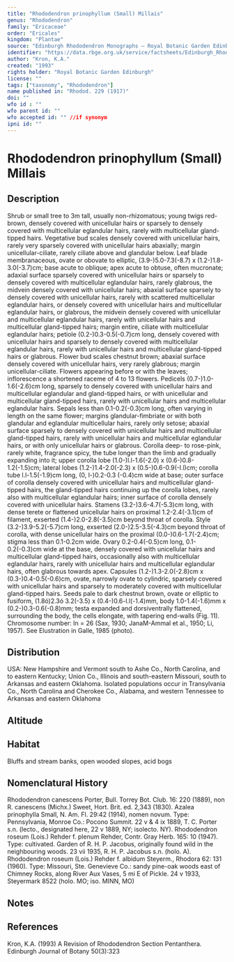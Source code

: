 ```yaml
---
title: "Rhododendron prinophyllum (Small) Millais"
genus: "Rhododendron"
family: "Ericaceae"
order: "Ericales"
kingdom: "Plantae"
source: "Edinburgh Rhododendron Monographs – Royal Botanic Garden Edinburgh"
identifier: "https://data.rbge.org.uk/service/factsheets/Edinburgh_Rhododendron_Monographs.xhtml"
author: "Kron, K.A."
created: "1993"
rights holder: "Royal Botanic Garden Edinburgh"
license: ""
tags: ["taxonomy", "Rhododendron"]
name published in: "Rhodod. 229 (1917)"
doi: ""
wfo id : ""
wfo parent id: ""
wfo accepted id: "" //if synonym                      
ipni id: ""
---
```


                       

# Rhododendron prinophyllum (Small) Millais

## Description
Shrub or small tree to 3m tall, usually non-rhizomatous; young twigs red-brown, densely covered with unicellular hairs or sparsely to densely covered with multicellular eglandular hairs, rarely with multicellular gland-tipped hairs. Vegetative bud scales densely covered with unicellular hairs, rarely very sparsely covered with unicellular hairs abaxially; margin unicellular-ciliate, rarely ciliate above and glandular below. Leaf blade membranaceous, ovate or obovate to elliptic, (3.9-)5.0-7.3(-8.7) x (1.2-)1.8-3.0(-3.7)cm; base acute to oblique; apex acute to obtuse, often mucronate; adaxial surface sparsely covered with unicellular hairs or sparsely to densely covered with multicellular eglandular hairs, rarely glabrous, the midvein densely covered with unicellular hairs; abaxial surface sparsely to densely covered with unicellular hairs, rarely with scattered multicellular eglandular hairs, or densely covered with unicellular hairs and multicellular eglandular hairs, or glabrous, the midvein densely covered with unicellular and multicellular eglandular hairs, rarely with unicellular hairs and multicellular gland-tipped hairs; margin entire, ciliate with multicellular eglandular hairs; petiole (0.2-)0.3-0.5(-0.7)cm long, densely covered with unicellular hairs and sparsely to densely covered with multicellular eglandular hairs, rarely with unicellular hairs and multicellular gland-tipped hairs or glabrous. Flower bud scales chestnut brown; abaxial surface densely covered with unicellular hairs, very rarely glabrous; margin unicellular-ciliate. Flowers appearing before or with the leaves; inflorescence a shortened raceme of 4 to 13 flowers. Pedicels (0.7-)1.0-1.6(-2.6)cm long, sparsely to densely covered with unicellular hairs and multicellular eglandular and gland-tipped hairs, or with unicellular and multicellular gland-tipped hairs, rarely with unicellular hairs and multicellular eglandular hairs. Sepals less than 0.1-0.2(-0.3)cm long, often varying in length on the same flower; margins glandular-fimbriate or with both glandular and eglandular multicellular hairs, rarely only setose; abaxial surface sparsely to densely covered with unicellular hairs and multicellular gland-tipped hairs, rarely with unicellular hairs and multicellular eglandular hairs, or with only unicellular hairs or glabrous. Corolla deep- to rose-pink, rarely white, fragrance spicy, the tube longer than the limb and gradually expanding into it; upper corolla lobe (1.0-)l.l-1.6(-2.0) x (0.6-)0.8-1.2(-1.5)cm; lateral lobes (1.2-)1.4-2.0(-2.3) x (0.5-)0.6-0.9(-l.l)cm; corolla tube l.l-1.5(-1.9)cm long, (0, l-)0.2-0.3 (-0.4)cm wide at base; outer surface of corolla densely covered with unicellular hairs and multicellular gland-tipped hairs, the gland-tipped hairs continuing up the corolla lobes, rarely also with multicellular eglandular hairs; inner surface of corolla densely covered with unicellular hairs. Stamens (3.2-)3.6-4.7(-5.3)cm long, with dense terete or flattened unicellular hairs on proximal 1.2-2.4(-3.1)cm of filament, exserted (1.4-)2.0-2.8(-3.5)cm beyond throat of corolla. Style (3.2-)3.9-5.2(-5.7)cm long, exserted (2.0-)2.5-3.5(-4.3)cm beyond throat of corolla, with dense unicellular hairs on the proximal (0.0-)0.6-1.7(-2.4)cm; stigma less than 0.1-0.2cm wide. Ovary 0.2-0.4(-0.5)cm long, 0.1-0.2(-0.3)cm wide at the base, densely covered with unicellular hairs and multicellular gland-tipped hairs, occasionally also with multicellular eglandular hairs, rarely with unicellular hairs and multicellular eglandular hairs, often glabrous towards apex. Capsules (1.2-)1.3-2.0(-2.8)cm x (0.3-)0.4-0.5(-0.6)cm, ovate, narrowly ovate to cylindric, sparsely covered with unicellular hairs and sparsely to moderately covered with multicellular gland-tipped hairs. Seeds pale to dark chestnut brown, ovate or elliptic to fusiform, (1.8ó)2.3ó 3.2(-3.5) x (0.4-)0.6-l.l(-1.4)mm, body 1.0-1.4(-1.6)mm x (0.2-)0.3-0.6(-0.8)mm; testa expanded and dorsiventrally flattened, surrounding the body, the cells elongate, with tapering end-walls (Fig. 11). Chromosome number: In = 26 (Sax, 1930; JanaM-Ammal et al., 1950; Li, 1957). See Elustration in Galle, 1985 (photo).

## Distribution
USA: New Hampshire and Vermont south to Ashe Co., North Carolina, and to eastern Kentucky; Union Co., Illinois and south-eastern Missouri, south to Arkansas and eastern Oklahoma. Isolated populations occur in Transylvania Co., North Carolina and Cherokee Co., Alabama, and western Tennessee to Arkansas and eastern Oklahoma

## Altitude


## Habitat
Bluffs and stream banks, open wooded slopes, acid bogs

## Nomenclatural History
Rhododendron canescens Porter, Bull. Torrey Bot. Club. 16: 220 (1889), non R. canescens (Michx.) Sweet, Hort. Brit. ed. 2,343 (1830). Azalea prinophylla Small, N. Am. Fl. 29:42 (1914), nomen novum. Type: Pennsylvania, Monroe Co.: Pocono Summit. 22 v & 4 ix 1889, T. C. Porter s.n. (lecto., designated here, 22 v 1889, NY; isolecto. NY). Rhododendron roseum (Lois.) Rehder f. plenum Rehder, Contr. Gray Herb. 165: 10 (1947). Type: cultivated. Garden of R. H. P. Jacobus, originally found wild in the neighbouring woods. 23 vii 1935, R. H. P. Jacobus s.n. (holo. A). Rhododendron roseum (Lois.) Rehder f. albidum Steyerm., Rhodora 62: 131 (1960). Type: Missouri, Ste. Genevieve Co.: sandy pine-oak woods east of Chimney Rocks, along River Aux Vases, 5 mi E of Pickle. 24 v 1933, Steyermark 8522 (holo. MO; iso. MINN, MO)
                       
## Notes


## References

Kron, K.A. (1993) A Revision of Rhododendron Section Pentanthera. Edinburgh Journal of Botany 50(3):323
